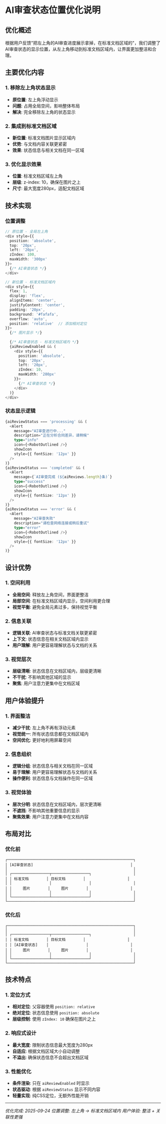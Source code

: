 # AI审查状态位置优化说明

## 优化概述

根据用户反馈"把左上角的AI审查进度展示拿掉，在标准文档区域的"，我们调整了AI审查状态的显示位置，从左上角移动到标准文档区域内，让界面更加整洁和合理。

## 主要优化内容

### 1. 移除左上角状态显示
- **原位置**: 左上角浮动显示
- **问题**: 占用全局空间，影响整体布局
- **解决**: 完全移除左上角的状态显示

### 2. 集成到标准文档区域
- **新位置**: 标准文档图片显示区域内
- **优势**: 与文档内容关联更紧密
- **效果**: 状态信息与相关文档在同一区域

### 3. 优化显示效果
- **位置**: 标准文档区域左上角
- **层级**: z-index: 10，确保在图片之上
- **尺寸**: 最大宽度280px，适配文档区域

## 技术实现

### 位置调整
```typescript
// 原位置 - 全局左上角
<div style={{
  position: 'absolute',
  top: '20px',
  left: '20px',
  zIndex: 100,
  maxWidth: '300px'
}}>
  {/* AI审查状态 */}
</div>

// 新位置 - 标准文档区域内
<div style={{ 
  flex: 1,
  display: 'flex', 
  alignItems: 'center', 
  justifyContent: 'center',
  padding: '20px',
  background: '#fafafa',
  overflow: 'auto',
  position: 'relative'  // 添加相对定位
}}>
  {/* 图片显示 */}
  
  {/* AI审查状态 - 标准文档区域内 */}
  {aiReviewEnabled && (
    <div style={{
      position: 'absolute',
      top: '20px',
      left: '20px',
      zIndex: 10,
      maxWidth: '280px'
    }}>
      {/* AI审查状态 */}
    </div>
  )}
</div>
```

### 状态显示逻辑
```typescript
{aiReviewStatus === 'processing' && (
  <Alert
    message="AI审查进行中..."
    description="正在分析合同差异，请稍候"
    type="info"
    icon={<RobotOutlined />}
    showIcon
    style={{ fontSize: '12px' }}
  />
)}
{aiReviewStatus === 'completed' && (
  <Alert
    message={`AI审查完成 (${aiReviews.length}条)`}
    type="success"
    icon={<RobotOutlined />}
    showIcon
    style={{ fontSize: '12px' }}
  />
)}
{aiReviewStatus === 'error' && (
  <Alert
    message="AI审查失败"
    description="请检查网络连接或稍后重试"
    type="error"
    icon={<RobotOutlined />}
    showIcon
    style={{ fontSize: '12px' }}
  />
)}
```

## 设计优势

### 1. 空间利用
- **全局空间**: 释放左上角空间，界面更整洁
- **局部空间**: 在标准文档区域内显示，空间利用更合理
- **视觉平衡**: 避免全局元素过多，保持视觉平衡

### 2. 信息关联
- **逻辑关联**: AI审查状态与标准文档关联更紧密
- **上下文**: 状态信息在相关文档区域内显示
- **用户理解**: 用户更容易理解状态与文档的关系

### 3. 视觉层次
- **层级清晰**: 状态信息在文档区域内，层级更清晰
- **不干扰**: 不影响其他区域的显示
- **聚焦**: 用户注意力更集中在文档区域

## 用户体验提升

### 1. 界面整洁
- **减少干扰**: 左上角不再有浮动元素
- **视觉统一**: 所有状态信息都在文档区域内
- **空间优化**: 更好地利用屏幕空间

### 2. 信息组织
- **逻辑分组**: 状态信息与相关文档在同一区域
- **易于理解**: 用户更容易理解状态与文档的关系
- **操作便利**: 状态信息与文档操作在同一区域

### 3. 视觉体验
- **层次分明**: 状态信息在文档区域内，层次更清晰
- **不遮挡**: 不影响其他重要信息的显示
- **聚焦效果**: 用户注意力更集中在文档内容

## 布局对比

### 优化前
```
┌─────────────────────────────────────────────────────────┐
│ [AI审查状态]                                            │
│                                                         │
│ ┌─────────────────┬─────────────────┐                   │
│ │ 标准文档        │ 目标文档        │                   │
│ │                 │                 │                   │
│ │     图片        │     图片        │                   │
│ │                 │                 │                   │
│ └─────────────────┴─────────────────┘                   │
└─────────────────────────────────────────────────────────┘
```

### 优化后
```
┌─────────────────────────────────────────────────────────┐
│                                                         │
│ ┌─────────────────┬─────────────────┐                   │
│ │ 标准文档        │ 目标文档        │                   │
│ │ [AI审查状态]    │                 │                   │
│ │     图片        │     图片        │                   │
│ │                 │                 │                   │
│ └─────────────────┴─────────────────┘                   │
└─────────────────────────────────────────────────────────┘
```

## 技术特点

### 1. 定位方式
- **相对定位**: 父容器使用 `position: relative`
- **绝对定位**: 状态信息使用 `position: absolute`
- **层级控制**: 使用 `zIndex: 10` 确保在图片之上

### 2. 响应式设计
- **最大宽度**: 限制状态信息最大宽度为280px
- **自适应**: 根据文档区域大小自动调整
- **不溢出**: 确保状态信息不会超出文档区域

### 3. 性能优化
- **条件渲染**: 只在 `aiReviewEnabled` 时显示
- **状态驱动**: 根据 `aiReviewStatus` 显示不同内容
- **轻量实现**: 纯CSS定位，无额外性能开销

---

*优化完成: 2025-09-24*
*位置调整: 左上角 → 标准文档区域内*
*用户体验: 整洁 + 关联性更强*
